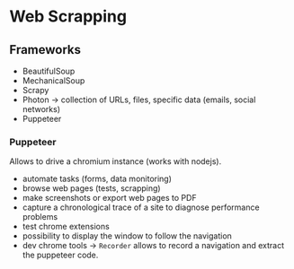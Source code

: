 # Web Scrapping

## Frameworks

- BeautifulSoup
- MechanicalSoup
- Scrapy
- Photon → collection of URLs, files, specific data (emails, social networks)
- Puppeteer



### Puppeteer

Allows to drive a chromium instance (works with nodejs).

- automate tasks (forms, data monitoring)
- browse web pages (tests, scrapping)
- make screenshots or export web pages to PDF
- capture a chronological trace of a site to diagnose performance problems
- test chrome extensions
- possibility to display the window to follow the navigation
- dev chrome tools &rarr; `Recorder` allows to record a navigation and extract the puppeteer code.
